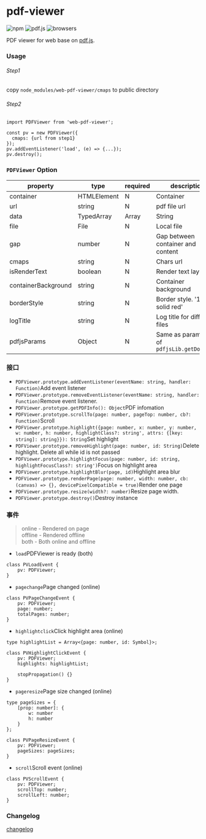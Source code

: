 # pdf-viewer
![npm](https://img.shields.io/npm/v/web-pdf-viewer)
![pdf.js](https://img.shields.io/badge/dependency-mozilla%2Fpdf.js-green)
![browsers](https://img.shields.io/badge/Browsers-Chrome%2C%20IE11%2C%20Edge%2C%20Safari%2C%20Firefox-brightgreen)

PDF viewer for web base on [pdf.js](https://github.com/mozilla/pdf.js).

### Usage
###### Step1
copy `node_modules/web-pdf-viewer/cmaps` to public directory
###### Step2
````
import PDFViewer from 'web-pdf-viewer';

const pv = new PDFViewer({
  cmaps: {url from step1}
});
pv.addEventListener('load', (e) => {...});
pv.destroy();
````

### `PDFViewer` Option
property            |type                      |required  |description
--------------------|--------------------------|----------|-------------------
container           |HTMLElement               |N         |Container
url                 |string                    |N         |pdf file url
data                |TypedArray|Array|String   |N         |pdf binary data
file                |File                      |N         |Local file
gap                 |number                    |N         |Gap between container and content
cmaps               |string                    |N         |Chars url
isRenderText        |boolean                   |N         |Render text layer
containerBackground |string                    |N         |Container background
borderStyle         |string                    |N         |Border style. '1px solid red'
logTitle            |string                    |N         |Log title for different files
pdfjsParams         |Object                    |N         |Same as parameter of `pdfjsLib.getDocument`


### 接口
* `PDFViewer.prototype.addEventListener(eventName: string, handler: Function)`Add event listener
* `PDFViewer.prototype.removeEventListener(eventName: string, handler: Function)`Remove event listener.
* `PDFViewer.prototype.getPDFInfo(): Object`PDF infomation
* `PDFViewer.prototype.scrollTo(page: number, pageTop: number, cb?: Function)`Scroll
* `PDFViewer.prototype.highlight({page: number, x: number, y: number, w: number, h: number, highlightClass?: string', attrs: {[key: string]: string}}): String`Set highlight
* `PDFViewer.prototype.removeHighlight(page: number, id: String)`Delete highlight. Delete all while id is not passed
* `PDFViewer.prototype.highlightFocus(page: number, id: string, highlightFocusClass?: string')`Focus on highlight area
* `PDFViewer.prototype.highlightBlur(page, id)`Highlight area blur
* `PDFViewer.prototype.renderPage(page: number, width: number, cb: (canvas) => {}, devicePixelCompatible = true)`Render one page
* `PDFViewer.prototype.resize(width?: number)`Resize page width.
* `PDFViewer.prototype.destroy()`Destroy instance

### 事件
> online - Rendered on page<br>
> offline - Rendered offline<br>
> both - Both online and offline

* `load`PDFViewer is ready (both)
````
class PVLoadEvent {
    pv: PDFViewer;
}
````
* `pagechange`Page changed (online)
````
class PVPageChangeEvent {
    pv: PDFViewer;
    page: number;
    totalPages: number;
}
````
* `highlightclick`Click highlight area (online)
````
type highlightList = Array<{page: number, id: Symbol}>;

class PVHighlightClickEvent {
    pv: PDFViewer;
    highlights: highlightList;

    stopPropagation() {}
}
````
* `pageresize`Page size changed (online)
````
type pageSizes = {
    [prop: number]: {
        w: number
        h: number
    }
};

class PVPageResizeEvent {
    pv: PDFViewer;
    pageSizes: pageSizes;
}
````
* `scroll`Scroll event (online)
````
class PVScrollEvent {
    pv: PDFViewer;
    scrollTop: number;
    scrollLeft: number;
}
````

### Changelog
[changelog](https://github.com/yinliguo/pdf-viewer/blob/master/CHANGELOG.md)
